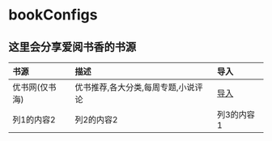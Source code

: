 # bookConfigs
这里会分享爱阅书香的书源
------
|书源|描述|导入
|:---|:---|:---
|优书网(仅书海)|优书推荐,各大分类,每周专题,小说评论|<a href="iFreeTime://configs/https://github.com/gangxiaoji/bookConfigs/优书网(仅书海).ibs">导入</a>
|列1的内容2|列2的内容2|列3的内容1

